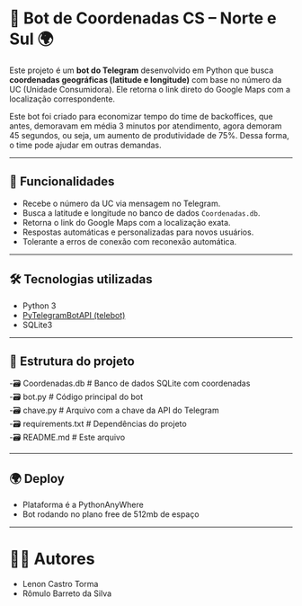 # 🤖 Bot de Coordenadas CS – Norte e Sul 🌍

Este projeto é um **bot do Telegram** desenvolvido em Python que busca **coordenadas geográficas (latitude e longitude)** com base no número da UC (Unidade Consumidora). Ele retorna o link direto do Google Maps com a localização correspondente.  
  
Este bot foi criado para economizar tempo do time de backoffices, que antes, demoravam em média 3 minutos por atendimento, agora demoram 45 segundos, ou seja, um aumento de produtividade de 75%. Dessa forma, o time pode ajudar em outras demandas.

---

## 📌 Funcionalidades

- Recebe o número da UC via mensagem no Telegram.
- Busca a latitude e longitude no banco de dados `Coordenadas.db`.
- Retorna o link do Google Maps com a localização exata.
- Respostas automáticas e personalizadas para novos usuários.
- Tolerante a erros de conexão com reconexão automática.

---

## 🛠 Tecnologias utilizadas

- Python 3
- [PyTelegramBotAPI (telebot)](https://pypi.org/project/pyTelegramBotAPI/)
- SQLite3

---

## 📂 Estrutura do projeto

-🗃️ Coordenadas.db # Banco de dados SQLite com coordenadas  
-🗃️ bot.py # Código principal do bot  
-🗃️ chave.py # Arquivo com a chave da API do Telegram  
-🗃️ requirements.txt # Dependências do projeto  
-🗃️ README.md # Este arquivo  

---

## 🌍 Deploy

- Plataforma é a PythonAnyWhere  
- Bot rodando no plano free de 512mb de espaço  

---

# 👨‍💻 Autores
- Lenon Castro Torma
- Rômulo Barreto da Silva
